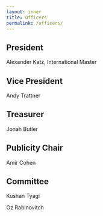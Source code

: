 ```yaml
---
layout: inner
title: Officers
permalink: /officers/
---
```


## President
Alexander Katz, International Master

## Vice President
Andy Trattner

## Treasurer
Jonah Butler

## Publicity Chair
Amir Cohen

## Committee
Kushan Tyagi

Oz Rabinovitch

